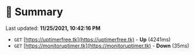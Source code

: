 # 📖 Summary
Last updated: **11/25/2021, 10:42:16 PM**

- `GET` [https://uptimerfree.tk](https://uptimerfree.tk) - **Up** (4241ms)
- `GET` [https://monitoruptimer.tk](https://monitoruptimer.tk) - **Down** (35ms)
